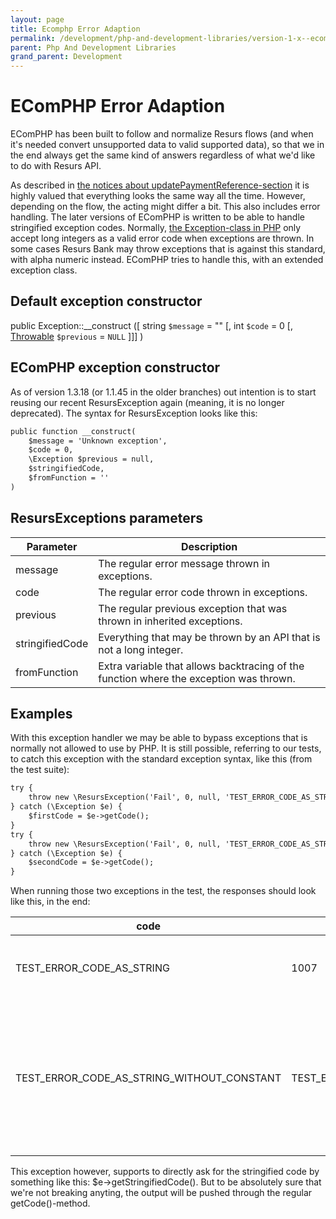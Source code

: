 ```yaml
---
layout: page
title: Ecomphp Error Adaption
permalink: /development/php-and-development-libraries/version-1-x--ecomphp-/important-notes-and-troubleshooting-exceptions--ecomphp-/errors-and-ecomphp/ecomphp-error-adaption/
parent: Php And Development Libraries
grand_parent: Development
---
```




# EComPHP Error Adaption 

EComPHP has been built to follow and normalize Resurs flows (and when
it's needed convert unsupported data to valid supported data), so that
we in the end always get the same kind of answers regardless of what
we'd like to do with Resurs API.

As described in [the notices about
updatePaymentReference-section](updatepaymentreference-notices) it is
highly valued that everything looks the same way all the time. However,
depending on the flow, the acting might differ a bit. This also includes
error handling. The later versions of EComPHP is written to be able to
handle stringified exception codes. Normally, [the Exception-class in
PHP](https://www.php.net/manual/en/exception.construct.php) only accept
long integers as a valid error code when exceptions are thrown. In some
cases Resurs Bank may throw exceptions that is against this standard,
with alpha numeric instead. EComPHP tries to handle this, with an
extended exception class.

## Default exception constructor
public Exception::\_\_construct (\[ string `$message` =
"" \[, int `$code` =
0 \[, [Throwable](https://www.php.net/manual/en/class.throwable.php) `$previous` = `NULL` \]\]\]
)

## EComPHP exception constructor
As of version 1.3.18 (or 1.1.45 in the older branches) out intention is
to start reusing our recent ResursException again (meaning, it is no
longer deprecated). The syntax for ResursException looks like this:

```xml
public function __construct(
    $message = 'Unknown exception',
    $code = 0,
    \Exception $previous = null,
    $stringifiedCode,
    $fromFunction = ''
)
```
## ResursExceptions parameters

| Parameter       | Description                                                                            |
|-----------------|----------------------------------------------------------------------------------------|
| message         | The regular error message thrown in exceptions.                                        |
| code            | The regular error code thrown in exceptions.                                           |
| previous        | The regular previous exception that was thrown in inherited exceptions.                |
| stringifiedCode | Everything that may be thrown by an API that is not a long integer.                    |
| fromFunction    | Extra variable that allows backtracing of the function where the exception was thrown. |

## Examples
With this exception handler we may be able to bypass exceptions that is
normally not allowed to use by PHP. It is still possible, referring to
our tests, to catch this exception with the standard exception syntax,
like this (from the test suite):

```xml
try {
    throw new \ResursException('Fail', 0, null, 'TEST_ERROR_CODE_AS_STRING', __FUNCTION__);
} catch (\Exception $e) {
    $firstCode = $e->getCode();
}
try {
    throw new \ResursException('Fail', 0, null, 'TEST_ERROR_CODE_AS_STRING_WITHOUT_CONSTANT', __FUNCTION__);
} catch (\Exception $e) {
    $secondCode = $e->getCode();
}
```
When running those two exceptions in the test, the responses should look
like this, in the end:

| code                                       | \$exception-\>getCode() result             | Why?                                                                                                                                                                                                                                        |
|--------------------------------------------|--------------------------------------------|---------------------------------------------------------------------------------------------------------------------------------------------------------------------------------------------------------------------------------------------|
| TEST_ERROR_CODE_AS_STRING                  | 1007                                       | Every constant that exists in the RESURS_EXCEPTIONS class will be translated to a numeric.                                                                                                                                                  |
| TEST_ERROR_CODE_AS_STRING_WITHOUT_CONSTANT | TEST_ERROR_CODE_AS_STRING_WITHOUT_CONSTANT | If the constant does not exist in the RESURS_EXCEPTIONS class EComPHP will leave the error code as it was from its initial state. The purpose is to keep compatibility intact if Resurs Ecommerce ever adds more error codes in the future. |

This exception however, supports to directly ask for the stringified
code by something like this: \$e-\>getStringifiedCode(). But to be
absolutely sure that we're not breaking anyting, the output will be
pushed through the regular getCode()-method.

